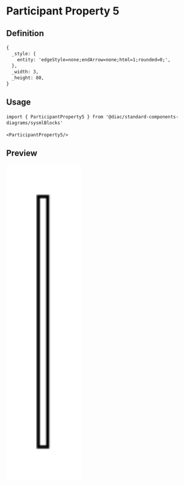 # Participant Property 5

## Definition

```
{
  _style: { 
    entity: 'edgeStyle=none;endArrow=none;html=1;rounded=0;',
  },
  _width: 3,
  _height: 80,
}
```

## Usage

```
import { ParticipantProperty5 } from '@diac/standard-components-diagrams/sysmlBlocks'

<ParticipantProperty5/>
```

## Preview

<img src="./participant-property-5.png" width="200"/>

